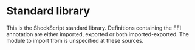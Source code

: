 # Standard library

This is the ShockScript standard library. Definitions containing the FFI annotation are either imported, exported or both imported-exported. The module to import from is unspecified at these sources.